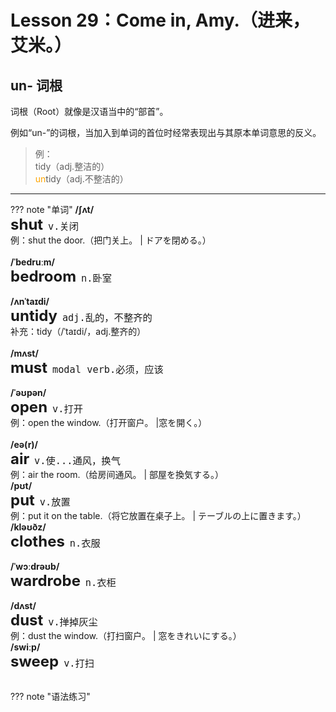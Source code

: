 # Lesson 29：Come in, Amy.（进来，艾米。）


## un- 词根

词根（Root）就像是汉语当中的“部首”。

例如“un-”的词根，当加入到单词的首位时经常表现出与其原本单词意思的反义。

> 例：<br>
> tidy（adj.整洁的）<br>
> <font color=orange>un</font>tidy（adj.不整洁的）<br>


---
??? note "单词"
    **/ʃʌt/**<br>
    <font size=5>**shut**</font>&nbsp;&nbsp;<font size=4>`v.关闭`</font><br>
    例：shut the door.（把门关上。 | ドアを閉める。）<br>
    <br>
    **/ˈbedruːm/**<br>
    <font size=5>**bedroom**</font>&nbsp;&nbsp;<font size=4>`n.卧室`</font><br>
    <br>
    **/ʌnˈtaɪdi/**<br>
    <font size=5>**untidy**</font>&nbsp;&nbsp;<font size=4>`adj.乱的，不整齐的`</font><br>
    补充：tidy（/ˈtaɪdi/，adj.整齐的）<br>
    <br>
    **/mʌst/**<br>
    <font size=5>**must**</font>&nbsp;&nbsp;<font size=4>`modal verb.必须，应该`</font><br>
    <br>
    **/ˈəʊpən/**<br>
    <font size=5>**open**</font>&nbsp;&nbsp;<font size=4>`v.打开`</font><br>
    例：open the window.（打开窗户。 |窓を開く。）<br>
    <br>
    **/eə(r)/**<br>
    <font size=5>**air**</font>&nbsp;&nbsp;<font size=4>`v.使...通风，换气`</font><br>
    例：air the room.（给房间通风。 | 部屋を換気する。）
    <br>
    **/pʊt/**<br>
    <font size=5>**put**</font>&nbsp;&nbsp;<font size=4>`v.放置`</font><br>
    例：put it on the table.（将它放置在桌子上。 | テーブルの上に置きます。）
    <br>
    **/kləʊðz/**<br>
    <font size=5>**clothes**</font>&nbsp;&nbsp;<font size=4>`n.衣服`</font><br>
    <br>
    **/ˈwɔːdrəʊb/**<br>
    <font size=5>**wardrobe**</font>&nbsp;&nbsp;<font size=4>`n.衣柜`</font><br>
    <br>
    **/dʌst/**<br>
    <font size=5>**dust**</font>&nbsp;&nbsp;<font size=4>`v.掸掉灰尘`</font><br>
    例：dust the window.（打扫窗户。 | 窓をきれいにする。）
    <br>
    **/swiːp/**<br>
    <font size=5>**sweep**</font>&nbsp;&nbsp;<font size=4>`v.打扫`</font><br>
    <br>


??? note "语法练习"


